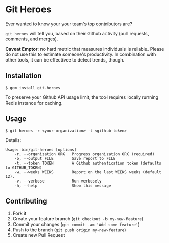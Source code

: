 # Git Heroes

Ever wanted to know your your team's top contributors are?

`git heroes` will tell you, based on their Github activity (pull requests,
comments, and merges).

**Caveat Emptor**: no hard metric that measures individuals is reliable. Please do
not use this to estimate someone's productivity. In combination with other
tools, it can be effectivee to detect trends, though.

## Installation

    $ gem install git-heroes

To preserve your Github API usage limit, the tool requires locally running
Redis instance for caching.

## Usage

    $ git heroes -r <your-organization> -t <github-token>

Details:

    Usage: bin/git-heroes [options]
        -r, --organization ORG   Progress organization ORG (required)
        -o, --output FILE        Save report to FILE
        -t, --token TOKEN        A Github authentication token (defaults to GITHUB_TOKEN)
        -w, --weeks WEEKS        Report on the last WEEKS weeks (default 12).
        -v, --verbose            Run verbosely
        -h, --help               Show this message

## Contributing

1. Fork it
2. Create your feature branch (`git checkout -b my-new-feature`)
3. Commit your changes (`git commit -am 'Add some feature'`)
4. Push to the branch (`git push origin my-new-feature`)
5. Create new Pull Request
